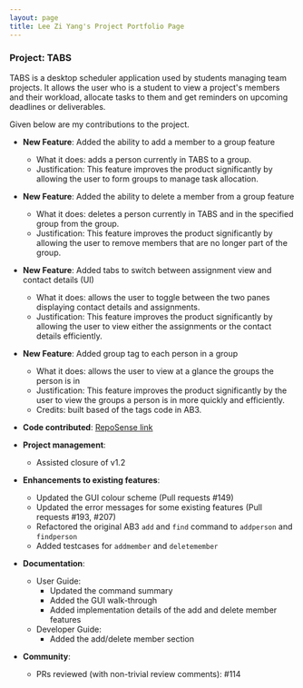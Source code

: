 ```yaml
---
layout: page
title: Lee Zi Yang's Project Portfolio Page
---
```


### Project: TABS

TABS is a desktop scheduler application used by students managing team projects. It allows the user who is a student to view a project's members and their workload, allocate tasks to them
and get reminders on upcoming deadlines or deliverables.

Given below are my contributions to the project.

* **New Feature**: Added the ability to add a member to a group feature
  * What it does: adds a person currently in TABS to a group.
  * Justification: This feature improves the product significantly by allowing the user to form groups to manage task allocation.


* **New Feature**: Added the ability to delete a member from a group feature
    * What it does: deletes a person currently in TABS and in the specified group from the group.
    * Justification: This feature improves the product significantly by allowing the user to remove members that are no longer part of the group.


* **New Feature**: Added tabs to switch between assignment view and contact details (UI)
    * What it does: allows the user to toggle between the two panes displaying contact details and assignments.
    * Justification: This feature improves the product significantly by allowing the user to view either the assignments or the contact details efficiently.


* **New Feature**: Added group tag to each person in a group
    * What it does: allows the user to view at a glance the groups the person is in 
    * Justification: This feature improves the product significantly by the user to view the groups a person is in more quickly and efficiently.
    * Credits: built based of the tags code in AB3.


* **Code contributed**: [RepoSense link](https://nus-cs2103-ay2223s1.github.io/tp-dashboard/?search=zylee348&sort=groupTitle&sortWithin=title&timeframe=commit&mergegroup=&groupSelect=groupByRepos&breakdown=true&checkedFileTypes=docs~functional-code~test-code~other&since=2022-09-16)


* **Project management**:
    * Assisted closure of v1.2


* **Enhancements to existing features**:
    * Updated the GUI colour scheme (Pull requests #149)
    * Updated the error messages for some existing features (Pull requests #193, #207)
    * Refactored the original AB3 `add` and `find` command to `addperson` and `findperson`
    * Added testcases for `addmember` and `deletemember`

* **Documentation**:
    * User Guide:
        * Updated the command summary
        * Added the GUI walk-through
        * Added implementation details of the add and delete member features
    * Developer Guide:
        * Added the add/delete member section


* **Community**:
  * PRs reviewed (with non-trivial review comments): #114
